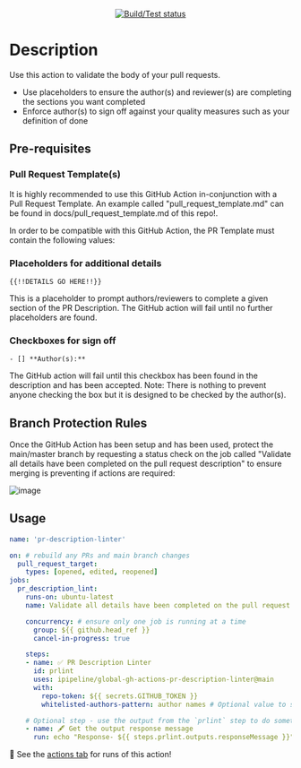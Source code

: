 <p align="center">
  <a href="https://github.com/ipipeline/global-gh-actions-pr-description-linter/actions/workflows/build-test.yml">
    <img alt="Build/Test status" src="https://github.com/ipipeline/global-gh-actions-pr-description-linter/workflows/build-test/badge.svg"></a>
</p>

# Description
Use this action to validate the body of your pull requests.
- Use placeholders to ensure the author(s) and reviewer(s) are completing the sections you want completed
- Enforce author(s) to sign off against your quality measures such as your definition of done

## Pre-requisites

### Pull Request Template(s)
It is highly recommended to use this GitHub Action in-conjunction with a Pull Request Template. An example called "pull_request_template.md" can be found in docs/pull_request_template.md of this repo!.

In order to be compatible with this GitHub Action, the PR Template must contain the following values:
### Placeholders for additional details
`{{!!DETAILS GO HERE!!}}`

This is a placeholder to prompt authors/reviewers to complete a given section of the PR Description. The GitHub action will fail until no further placeholders are found.

### Checkboxes for sign off
`- [] **Author(s):**`

The GitHub action will fail until this checkbox has been found in the description and has been accepted. 
Note: There is nothing to prevent anyone checking the box but it is designed to be checked by the author(s).

## Branch Protection Rules
Once the GitHub Action has been setup and has been used, protect the main/master branch by requesting a status check on the job called "Validate all details have been completed on the pull request description" to ensure merging is preventing if actions are required:

![image](https://user-images.githubusercontent.com/5638263/121352180-7d1d2600-c924-11eb-98dd-0ef44530f865.png)

## Usage

```yaml
name: 'pr-description-linter'

on: # rebuild any PRs and main branch changes
  pull_request_target:
    types: [opened, edited, reopened]
jobs:
  pr_description_lint:
    runs-on: ubuntu-latest
    name: Validate all details have been completed on the pull request description

    concurrency: # ensure only one job is running at a time
      group: ${{ github.head_ref }} 
      cancel-in-progress: true

    steps:
    - name: ✅ PR Description Linter
      id: prlint
      uses: ipipeline/global-gh-actions-pr-description-linter@main
      with:
        repo-token: ${{ secrets.GITHUB_TOKEN }}
        whitelisted-authors-pattern: author names # Optional value to skip checks based on author name(s) (e.g. for automated PR's from renovate)

    # Optional step - use the output from the `prlint` step to do something else? This example just echos the message to screen
    - name: 🖋 Get the output response message
      run: echo "Response- ${{ steps.prlint.outputs.responseMessage }}"
```

:rocket: See the [actions tab](https://github.com/ipipeline/global-gh-actions-pr-description-linter/actions) for runs of this action! 




